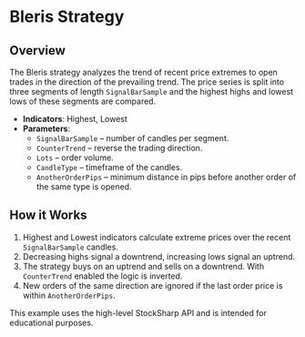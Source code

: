 # Bleris Strategy

## Overview
The Bleris strategy analyzes the trend of recent price extremes to open trades in the direction of the prevailing trend.
The price series is split into three segments of length `SignalBarSample` and the highest highs and lowest lows of these segments are compared.

- **Indicators**: Highest, Lowest
- **Parameters**:
  - `SignalBarSample` – number of candles per segment.
  - `CounterTrend` – reverse the trading direction.
  - `Lots` – order volume.
  - `CandleType` – timeframe of the candles.
  - `AnotherOrderPips` – minimum distance in pips before another order of the same type is opened.

## How it Works
1. Highest and Lowest indicators calculate extreme prices over the recent `SignalBarSample` candles.
2. Decreasing highs signal a downtrend, increasing lows signal an uptrend.
3. The strategy buys on an uptrend and sells on a downtrend. With `CounterTrend` enabled the logic is inverted.
4. New orders of the same direction are ignored if the last order price is within `AnotherOrderPips`.

This example uses the high-level StockSharp API and is intended for educational purposes.
